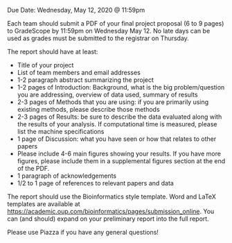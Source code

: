 Due Date: Wednesday, May 12, 2020 @ 11:59pm 

Each team should submit a PDF of your final project proposal (6 to 9 pages) to GradeScope by 11:59pm on Wednesday May 12. No late days can be used as grades must be submitted to the registrar on Thursday.

The report should have at least:

* Title of your project
* List of team members and email addresses
* 1-2 paragraph abstract summarizing the project
* 1-2 pages of Introduction: Background, what is the big problem/question you are addressing, overview of data used, summary of results
* 2-3 pages of Methods that you are using: if you are primarily using existing methods, please describe those methods
* 2-3 pages of Results: be sure to describe the data evaluated along with the results of your analysis. If computational time is measured, please list the machine specifications
* 1 page of Discussion: what you have seen or how that relates to other papers
* Please include 4-6 main figures showing your results. If you have more figures, please include them in a supplemental figures section at the end of the PDF.
* 1 paragraph of acknowledgements
* 1/2 to 1 page of references to relevant papers and data

The report should use the Bioinformatics style template. Word and LaTeX templates are available at https://academic.oup.com/bioinformatics/pages/submission_online. You can (and should) expand on your preliminary report into the full report.

Please use Piazza if you have any general questions!
